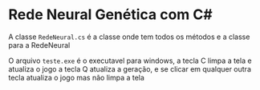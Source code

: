 # Rede Neural Genética com C#  
A classe `RedeNeural.cs` é a classe onde tem todos os métodos e a classe para a RedeNeural  
  
O arquivo `teste.exe` é o executavel para windows, a tecla C limpa a tela e atualiza o jogo a tecla Q atualiza a geração, e se clicar em qualquer outra tecla atualiza o jogo mas não limpa a tela